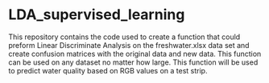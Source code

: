 # LDA_supervised_learning
This repository contains the code used to create a function that could preform Linear Discriminate Analysis on the freshwater.xlsx data set and create confusion matrices with the original data and new data. This function can be used on any dataset no matter how large. This function will be used to predict water quality based on RGB values on a test strip. 
